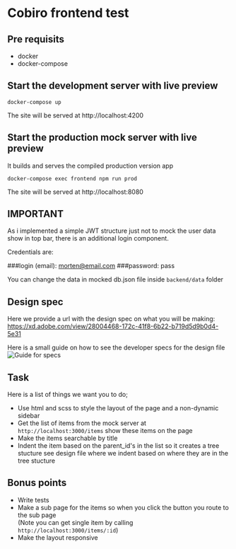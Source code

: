 # Cobiro frontend test

## Pre requisits
- docker
- docker-compose

## Start the development server with live preview

```
docker-compose up
```
The site will be served at http://localhost:4200

## Start the production mock server with live preview
It builds and serves the compiled production version app 

```
docker-compose exec frontend npm run prod
```
The site will be served at http://localhost:8080

## IMPORTANT

As i implemented a simple JWT structure just not to mock the user data show in top bar, there is an additional login component.

Credentials are:

###login (email): morten@email.com
###password: pass

You can change the data in mocked db.json file inside `backend/data` folder

## Design spec

Here we provide a url with the design spec on what you will be making:
https://xd.adobe.com/view/28004468-172c-41f8-6b22-b719d5d9b0d4-5e31

Here is a small guide on how to see the developer specs for the design file 
![Guide for specs](./design-specs-guide.gif)

## Task

Here is a list of things we want you to do; 

- Use html and scss to style the layout of the page and a non-dynamic sidebar
- Get the list of items from the mock server at `http://localhost:3000/items` show these items on the page
- Make the items searchable by title
- Indent the item based on the parent_id's in the list so it creates a tree stucture see design file where we indent based on where they are in the tree stucture

## Bonus points

- Write tests
- Make a sub page for the items so when you click the button you route to the sub page 
<br />(Note you can get single item by calling `http://localhost:3000/items/:id`)
- Make the layout responsive


